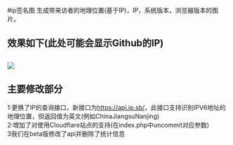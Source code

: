 #ip签名图
生成带来访者的地理位置(基于IP)，IP，系统版本，浏览器版本的图片。
<h2>效果如下(此处可能会显示Github的IP)<h2>
<img src="http://beta1.mdjl.xyz/">
<h2>主要修改部分</h2>
1:更换了IP的查询接口，新接口为<a href="https://api.ip.sb/" target="_blank">https://api.ip.sb/</a>，此接口支持识别IPV6地址的地理位置，但返回值为英文(例如ChinaJiangsuNanjing)</br>
2:增加了对使用Cloudflare站点的支持(在index.php中uncommit对应参数)</br>
3我们在beta版修改了api并删除了统计信息

